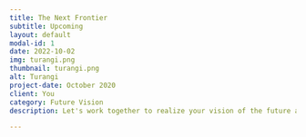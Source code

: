 ```yaml
---
title: The Next Frontier
subtitle: Upcoming
layout: default
modal-id: 1
date: 2022-10-02
img: turangi.png
thumbnail: turangi.png
alt: Turangi
project-date: October 2020
client: You
category: Future Vision
description: Let's work together to realize your vision of the future and make your clients happy

---
```

